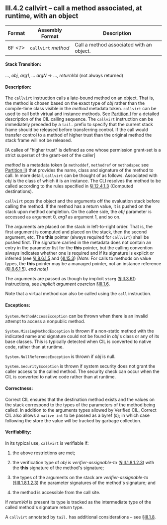 ## III.4.2 callvirt &ndash; call a method associated, at runtime, with an object

 Format | Assembly Format | Description
 ---- | ---- | ----
 6F _\<T\>_ | `callvirt` _method_ | Call a method associated with an object.
 
#### Stack Transition:

&hellip;, _obj_, _arg1_, &hellip; _argN_ &rarr; &hellip;, _returnVal_ (not always returned)

#### Description:

The `callvirt` instruction calls a late-bound method on an object. That is, the method is chosen based on the exact type of _obj_ rather than the compile-time class visible in the _method_ metadata token. `callvirt` can be used to call both virtual and instance methods. See [Partition I](#todo-missing-hyperlink) for a detailed description of the CIL calling sequence. The `callvirt` instruction can be immediately preceded by a `tail.` prefix to specify that the current stack frame should be released before transferring control. If the call would transfer control to a method of higher trust than the original method the stack frame will not be released.

[A callee of "higher trust" is defined as one whose permission grant-set is a strict superset of the grant-set of the caller]

_method_ is a metadata token (a `methoddef`, `methodref` or `methodspec` see [Partition II](#todo-missing-hyperlink)) that provides the name, class and signature of the method to call. In more detail, `callvirt` can be thought of as follows. Associated with _obj_ is the class of which it is an instance. The CLI resolves the method to be called according to the rules specified in §[I.12.4.1.3](i.12.4.1.3-computed-destinations.md) (Computed destinations).

`callvirt` pops the object and the arguments off the evaluation stack before calling the method. If the method has a return value, it is pushed on the stack upon method completion. On the callee side, the _obj_ parameter is accessed as argument 0, _arg1_ as argument 1, and so on.

The arguments are placed on the stack in left-to-right order. That is, the first argument is computed and placed on the stack, then the second argument, etc. The **this** pointer (always required for `callvirt`) shall be pushed first. The signature carried in the metadata does not contain an entry in the parameter list for the **this** pointer, but the calling convention always indicates whether one is required and if its signature is explicit or inferred (see §[I.8.6.1.5](#todo-missing-hyperlink) and §[II.15.3](#todo-missing-hyperlink)) _[Note:_ For calls to methods on value types, the **this** pointer may be a managed pointer, not an instance reference (§[I.8.6.1.5](#todo-missing-hyperlink)). _end note]_

The arguments are passed as though by implicit `starg` (§[III.3.61](#todo-missing-hyperlink)) instructions, see *Implicit argument coercion* §[III.1.6](iii.1.6-implicit-argument-coercion.md).

Note that a virtual method can also be called using the `call` instruction.

#### Exceptions:

`System.MethodAccessException` can be thrown when there is an invalid attempt to access a nonpublic method.

`System.MissingMethodException` is thrown if a non-static method with the indicated name and signature could not be found in _obj_'s class or any of its base classes. This is typically detected when CIL is converted to native code, rather than at runtime.

`System.NullReferenceException` is thrown if _obj_ is null.

`System.SecurityException` is thrown if system security does not grant the caller access to the called method. The security check can occur when the CIL is converted to native code rather than at runtime.

#### Correctness:

Correct CIL ensures that the destination method exists and the values on the stack correspond to the types of the parameters of the method being called. In addition to the arguments types allowed by Verified CIL, Correct CIL also allows a `native int` to be passed as a byref (`&`); in which case following the store the value will be tracked by garbage collection.

#### Verifiability:

In its typical use, `callvirt` is verifiable if:

 1. the above restrictions are met;

 2. the verification type of _obj_ is *verifier-assignable-to* (§[III.1.8.1.2.3](iii.1.8.1.2.3-verification-type-compatibility.md)) with the **this** signature of the method's signature;

 3. the types of the arguments on the stack are *verifier-assignable-to* (§[III.1.8.1.2.3](iii.1.8.1.2.3-verification-type-compatibility.md)) the parameter signatures of the method's signature; and

 3. the method is accessible from the call site.

If _returnVal_ is present its type is tracked as the intermediate type of the called method's signature return type.

A `callvirt` annotated by `tail.` has additional considerations &ndash; see §[III.1.8](iii.1.8-verifiability-and-correctness.md).
